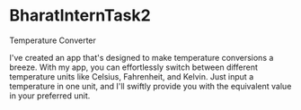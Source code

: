 # BharatInternTask2

Temperature Converter

I've created an app that's designed to make temperature conversions a breeze. With my app, you can effortlessly switch between different temperature units like Celsius, Fahrenheit, and Kelvin. Just input a temperature in one unit, and I'll swiftly provide you with the equivalent value in your preferred unit.
